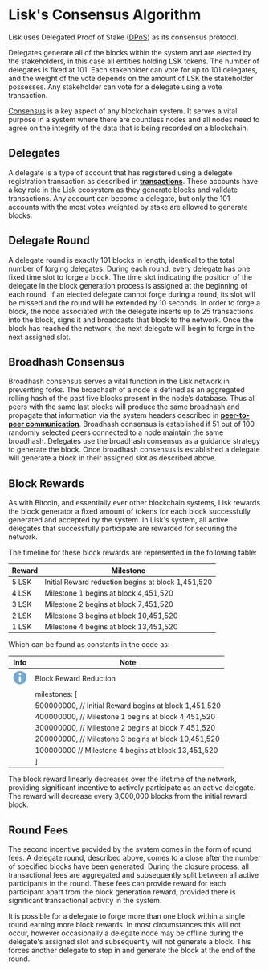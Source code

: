 # Lisk's Consensus Algorithm

Lisk uses Delegated Proof of Stake ([DPoS](https://lisk.io/academy/blockchain-basics/how-does-blockchain-work/delegated-proof-of-stake/)) as its consensus protocol. 

Delegates generate all of the blocks within the system and are elected by the stakeholders, in this case all entities holding LSK tokens. The number of delegates is fixed at 101.  Each stakeholder can vote for up to 101 delegates, and the weight of the vote depends on the amount of LSK the stakeholder possesses. Any stakeholder can vote for a delegate using a vote transaction.

[Consensus](https://lisk.io/academy/blockchain-basics/how-does-blockchain-work/consensus-protocols/) is a key aspect of any blockchain system. It serves a vital purpose in a system where there are countless nodes and all nodes need to agree on the integrity of the data that is being recorded on a blockchain.

## Delegates

A delegate is a type of account that has registered using a delegate registration transaction as described in  [**transactions**](../transactions/transactions.md). These accounts have a key role in the Lisk ecosystem as they generate blocks and validate transactions. Any account can become a delegate, but only the 101 accounts with the most votes weighted by stake are allowed to generate blocks.

## Delegate Round

A delegate round is exactly 101 blocks in length, identical to the total number of forging delegates. During each round, every delegate has one fixed time slot to forge a block. The time slot indicating the position of the delegate in the block generation process is assigned at the beginning of each round. If an elected delegate cannot forge during a round, its slot  will be missed and the round will be extended by 10 seconds. In order to forge a block, the node associated with the delegate inserts up to 25 transactions into the block, signs it and broadcasts that block to the network. Once the block has reached the network, the next delegate will begin to forge in the next assigned slot.

## Broadhash Consensus
Broadhash consensus serves a vital function in the Lisk network in preventing forks. The broadhash of a node is defined as an aggregated rolling hash of the past five blocks present in the node’s database. Thus all peers with the same last blocks will produce the same broadhash and propagate that information via the system headers described in [**peer-to-peer communication**](../peer-to-peer-communication/p2p-communication.md). Broadhash consensus is established if 51 out of 100 randomly selected peers connected to a node maintain the same broadhash. Delegates use the broadhash consensus as a guidance strategy to generate the block. Once broadhash consensus is established a delegate will generate a block in their assigned slot as described above.


## Block Rewards

As with Bitcoin, and essentially ever other blockchain systems, Lisk rewards the block generator a fixed amount of tokens for each block successfully generated and accepted by the system. In Lisk's system, all active delegates that successfully participate are rewarded for securing the network. 

The timeline for these block rewards are represented in the following table:

Reward | Milestone
--- | --- 
5 LSK| Initial Reward reduction begins at block 1,451,520 |
4 LSK | Milestone 1 begins at block 4,451,520 | 
3 LSK | Milestone 2 begins at block 7,451,520 | 
2 LSK | Milestone 3 begins at block 10,451,520 | 
1 LSK | Milestone 4 begins at block 13,451,520 | 

Which can be found as constants in the code as:

Info | Note 
--- | --- 
![info note](../info-icon.png "Info Note") | Block Reward Reduction
|  | milestones: [
|  | 500000000, // Initial Reward begins at block 1,451,520
|  | 400000000, // Milestone 1 begins at block 4,451,520
|  | 300000000, // Milestone 2 begins at block 7,451,520
|  | 200000000, // Milestone 3 begins at block 10,451,520
|  | 100000000 // Milestone 4 begins at block 13,451,520
|  | ]

The block reward linearly decreases over the lifetime of the network, providing significant incentive to actively participate as an active delegate. The reward will decrease every 3,000,000 blocks from the initial reward block.

## Round Fees

The second incentive provided by the system comes in the form of round fees. A delegate round, described above, comes to a close after the number of specified blocks have been generated. During the closure process, all transactional fees are aggregated and subsequently split between all active participants in the round. These fees can provide reward for each participant apart from the block generation reward, provided there is significant transactional activity in the system.

It is possible for a delegate to forge more than one block within a single round earning more block rewards. In most circumstances this will not occur, however occasionally a delegate node may be offline during the delegate's assigned slot and subsequently will not generate a block. This forces another delegate to step in and generate the block at the end of the round.
